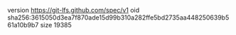 version https://git-lfs.github.com/spec/v1
oid sha256:3615050d3ea7f870ade15d99b310a282ffe5bd2735aa448250639b561a10b9b7
size 19385
